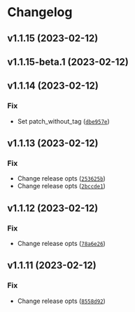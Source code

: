 # Changelog

<!--next-version-placeholder-->

## v1.1.15 (2023-02-12)


## v1.1.15-beta.1 (2023-02-12)


## v1.1.14 (2023-02-12)
### Fix
* Set patch_without_tag ([`dbe957e`](https://github.com/ripvannwinkler/python-simple-menu/commit/dbe957e5a7942027c36de28c9a2d1e73d7764494))

## v1.1.13 (2023-02-12)
### Fix
* Change release opts ([`253625b`](https://github.com/ripvannwinkler/python-simple-menu/commit/253625b0d93beec058d767eb29ee8ad11573a1cc))
* Change release opts ([`2bccde1`](https://github.com/ripvannwinkler/python-simple-menu/commit/2bccde144502c3084492084312cca52d4439ce78))

## v1.1.12 (2023-02-12)
### Fix
* Change release opts ([`78a6e26`](https://github.com/ripvannwinkler/python-simple-menu/commit/78a6e26f39e99ec9dc72b3eb521b6585fd98e803))

## v1.1.11 (2023-02-12)
### Fix
* Change release opts ([`8558d92`](https://github.com/ripvannwinkler/python-simple-menu/commit/8558d92098b94a296e7f62bbafb856f6787c8da3))
